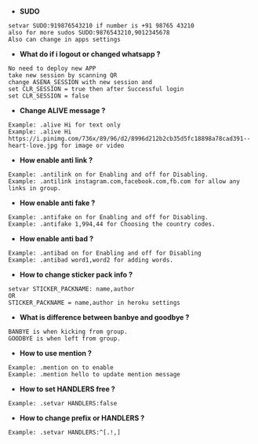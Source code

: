 * **SUDO**<br>
```
setvar SUDO:919876543210 if number is +91 98765 43210 
also for more sudos SUDO:9876543210,9012345678
Also can change in apps settings
```
* **What do if i logout or changed whatsapp ?**<br>
```
No need to deploy new APP 
take new session by scanning QR
change ASENA_SESSION with new session and
set CLR_SESSION = true then after Successful login
set CLR_SESSION = false
```
* **Change ALIVE message ?**<br>
```
Example: .alive Hi for text only
Example: .alive Hi https://i.pinimg.com/736x/89/96/d2/8996d212b2cb35d5fc18898a78cad391--heart-love.jpg for image or video
```
* **How enable anti link ?**<br>
```
Example: .antilink on for Enabling and off for Disabling.
Example: .antilink instagram.com,facebook.com,fb.com for allow any links in group.
```
* **How enable anti fake ?**<br>
```
Example: .antifake on for Enabling and off for Disabling.
Example: .antifake 1,994,44 for Choosing the country codes.
```
* **How enable anti bad ?**<br>
```
Example: .antibad on for Enabling and off for Disabling
Example: .antibad word1,word2 for adding words.
```
* **How to change sticker pack info ?**<br>
```
setvar STICKER_PACKNAME: name,author
OR
STICKER_PACKNAME = name,author in heroku settings
```
* **What is difference between banbye and goodbye ?**
```
BANBYE is when kicking from group.
GOODBYE is when left from group.
```
* **How to use mention ?**
```
Example: .mention on to enable
Example: .mention hello to update mention message
```
* **How to set HANDLERS free ?**
```
Example: .setvar HANDLERS:false
```
* **How to change prefix or HANDLERS ?**
```
Example: .setvar HANDLERS:^[.!,]
```

